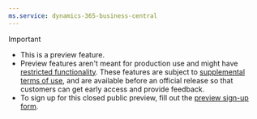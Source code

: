 ```yaml
---
ms.service: dynamics-365-business-central
---
```

> [!IMPORTANT]
> - This is a preview feature.
> - Preview features aren't meant for production use and might have [restricted functionality](../faqs-sales-order-taker-agent.md). These features are subject to [supplemental terms of use](https://go.microsoft.com/fwlink/?linkid=2189520), and are available before an official release so that customers can get early access and provide feedback.
> - To sign up for this closed public preview, fill out the [preview sign-up form](https://aka.ms/bcAgentsEarlyAccess).